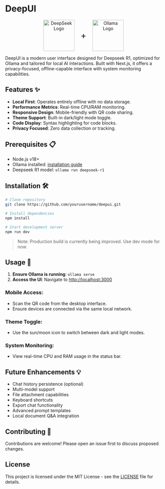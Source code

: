 # DeepUI

<p align="center" style="display: flex; align-items: center; justify-content: center; gap: 20px;">
  <img src="https://cdn-uploads.huggingface.co/production/uploads/6797cadeb825d5b94ea8bacb/ZZWmmroc9BCvlhmxPSciH.png" alt="DeepSeek Logo" height="100">
  <span style="font-size: 2em;">+</span>
  <img src="https://registry.npmmirror.com/@lobehub/icons-static-png/latest/files/dark/ollama.png" alt="Ollama Logo" height="100">
</p>


DeepUI is a modern user interface designed for Deepseek R1, optimized for Ollama and tailored for local AI interactions. Built with Next.js, it offers a privacy-focused, offline-capable interface with system monitoring capabilities.

## Features ✨

- **Local First**: Operates entirely offline with no data storage.
- **Performance Metrics**: Real-time CPU/RAM monitoring.
- **Responsive Design**: Mobile-friendly with QR code sharing.
- **Theme Support**: Built-in dark/light mode toggle.
- **Code Display**: Syntax highlighting for code blocks.
- **Privacy Focused**: Zero data collection or tracking.

## Prerequisites 📋

- Node.js v18+
- Ollama installed: [installation guide](#)
- Deepseek R1 model: `ollama run deepseek-r1`

## Installation 🛠️

```bash
# Clone repository
git clone https://github.com/yourusername/deepui.git

# Install dependencies
npm install

# Start development server
npm run dev
```

> Note: Production build is currently being improved. Use dev mode for now.

## Usage 🚀

1. **Ensure Ollama is running**: `ollama serve`
2. **Access the UI**: Navigate to [http://localhost:3000](http://localhost:3000)

### Mobile Access:

- Scan the QR code from the desktop interface.
- Ensure devices are connected via the same local network.

### Theme Toggle:

- Use the sun/moon icon to switch between dark and light modes.

### System Monitoring:

- View real-time CPU and RAM usage in the status bar.

## Future Enhancements 💡

- Chat history persistence (optional)
- Multi-model support
- File attachment capabilities
- Keyboard shortcuts
- Export chat functionality
- Advanced prompt templates
- Local document Q&A integration

## Contributing 🤝

Contributions are welcome! Please open an issue first to discuss proposed changes.

## License

This project is licensed under the MIT License - see the [LICENSE](LICENSE) file for details.